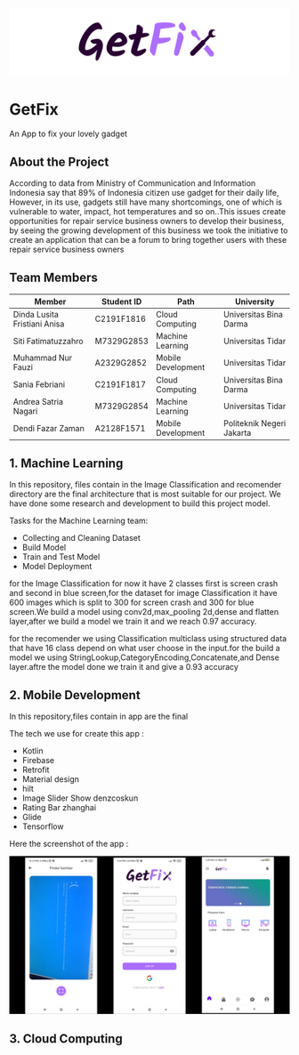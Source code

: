 
![Logo](https://github.com/GrmRy/GrmRy/blob/main/IMG_20220612_121018.png)

# GetFix

An App to fix your lovely gadget

## About the Project 

According to data from Ministry of Communication and Information Indonesia say that 89% of Indonesia citizen use gadget for their daily life, However, in its use, gadgets still have many shortcomings, one of which is vulnerable to water, impact, hot temperatures and so on..This issues create opportunities for repair service business owners to develop their business, by seeing the growing development of this business we took the initiative to create an application that can be a forum to bring together users with these repair service business owners

## Team Members

| Member | Student ID | Path | University|
| --------|   ---------|   -----|   ------|
|Dinda Lusita Fristiani Anisa |C2191F1816|Cloud Computing|Universitas Bina Darma|
|Siti Fatimatuzzahro|M7329G2853|Machine Learning|Universitas Tidar|
|Muhammad Nur Fauzi|A2329G2852|Mobile Development|Universitas Tidar|
|Sania Febriani|C2191F1817|Cloud Computing|Universitas Bina Darma|
|Andrea Satria Nagari|M7329G2854|Machine Learning|Universitas Tidar|
|Dendi Fazar Zaman|A2128F1571|Mobile Development|Politeknik Negeri Jakarta|

## 1. Machine Learning
In this repository, files contain in the Image Classification and recomender directory are the final architecture that is most suitable for our project. We have done some research and development to build this project model. 

Tasks for the Machine Learning team:
- Collecting and Cleaning Dataset
- Build Model
- Train and Test Model
- Model Deployment

for the Image Classification for now it have 2 classes first is screen crash and second in blue screen,for the dataset for image Classification it have 600 images which is split to 300 for screen crash and 300 for blue screen.We build a model using conv2d,max_pooling 2d,dense and flatten layer,after we build a model we train it and we reach 0.97 accuracy.

for the recomender we using Classification multiclass using structured data that have 16 class depend on what user choose in the input.for the build a model we using StringLookup,CategoryEncoding,Concatenate,and Dense layer.aftre the model done we train it and give a 0.93 accuracy



## 2. Mobile Development
In this repository,files contain in app are the final 

The tech we use for create this app :
- Kotlin
- Firebase
- Retrofit
- Material design
- hilt
- Image Slider Show denzcoskun
- Rating Bar zhanghai
- Glide
- Tensorflow

Here the screenshot of the app :

![Screenshot1](https://github.com/GrmRy/GrmRy/blob/main/Desain%20tanpa%20judul.png)

## 3. Cloud Computing
